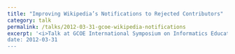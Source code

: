 ```yaml
---
title: "Improving Wikipedia’s Notifications to Rejected Contributors"
category: talk
permalink: /talks/2012-03-31-gcoe-wikipedia-notifications
excerpt: '<i>Talk at GCOE International Symposium on Informatics Education, 2012-03-31</i><br/>
date: 2012-03-31
---
```

